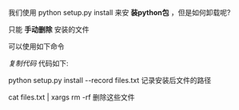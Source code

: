 我们使用 python setup.py install 来安 **装python包** ，但是如何卸载呢?

只能 **手动删除** 安装的文件

可以使用如下命令  

_复制代码_ 代码如下:

  
python setup.py install --record files.txt 记录安装后文件的路径

cat files.txt | xargs rm -rf 删除这些文件  

